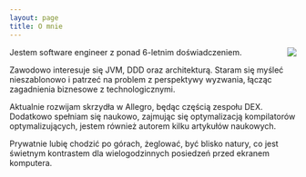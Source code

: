 ```yaml
---
layout: page
title: O mnie
---
```

<img style="float: right;" src="/assets/images/pages/about.jpg">

Jestem software engineer z ponad 6-letnim doświadczeniem.

Zawodowo interesuje się JVM, DDD oraz architekturą. Staram się myśleć nieszablonowo i patrzeć na problem z perspektywy wyzwania, łącząc zagadnienia biznesowe z technologicznymi.

Aktualnie rozwijam skrzydła w Allegro, będąc częścią zespołu DEX. Dodatkowo spełniam się naukowo, zajmując się optymalizacją kompilatorów optymalizujących, jestem również autorem kilku artykułów naukowych.

Prywatnie lubię chodzić po górach, żeglować, być blisko natury, co jest świetnym kontrastem dla wielogodzinnych posiedzeń przed ekranem komputera. 